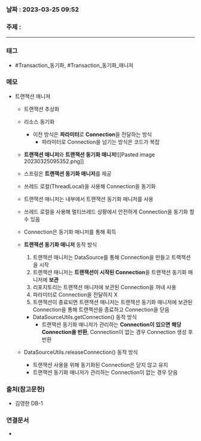 ### 날짜 : 2023-03-25 09:52
### 주제 :
---
### 태그
* #Transaction_동기화, #Transaction_동기화_매니저

### 메모
-   트랜잭션 매니져
    -   트랜잭션 추상화
    -   리소스 동기화
        -   이전 방식은 **파라미터**로 **Connection**을 전달하는 방식
            -   파라미터로 Connection을 넘기는 방식은 코드가 복잡
            
    -   **트랜잭션 매니저**와 **트랜잭션 동기화 매니저**![[Pasted image 20230325095352.png]]
	- 스프링은 **트랜잭션 동기화 매니저**를 제공
	- 쓰레드 로컬(ThreadLocal)을 사용해 Connection을 동기화
	- 트랜잭션 매니저는 내부에서 트랜잭션 동기화 매니저를 사용
	- 쓰레드 로컬을 사용해 멀티쓰레드 상황에서 안전하게 Connection을 동기화 할 수 있음
	- Connection은 동기화 매니저를 통해 획득
	- **트랜잭션 동기화 매니저** 동작 방식
         1. 트랜잭션 매니저는 DataSource를 통해 Connection을 만들고 트랙잭션을 시작
         2. 트랜잭션 매니저는 **트랜잭션이 시작된 Connection**을 트랜잭션 동기화 매니저에 **보관**
         3. 리포지토리는 트랜잭션 매니저에 보관된 Connection을 꺼내 사용
         4. 파라미터로 Connection을 전달하지 X
         5. 트랜잭션이 종료되면 트랜잭션 매니저는 트랜잭션 동기화 매니저에 보관된 Connection을 통해 트랜잭션을 종료하고 Connection을 닫음
        - DataSourceUtils.getConnection() 동작 방식
           - 트랜잭션 동기화 매니저가 관리하는 **Connection이 있으면** **해당 Connection을 반환**, Connection이 없는 경우 Connection 생성 후 반환
	 - DataSourceUtils.releaseConnection() 동작 방식
	    - 트랜잭션 사용을 위해 동기화된 Connection은 닫지 않고 유지
	    - 트랜잭션 동기화 매니저가 관리하는 Connection이 없는 경우 닫음

### 출처(참고문헌)
-  김영한 DB-1

### 연결문서
- 